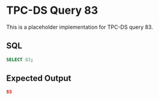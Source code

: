 # TPC-DS Query 83

This is a placeholder implementation for TPC-DS query 83.

## SQL
```sql
SELECT 83;
```

## Expected Output
```json
83
```
